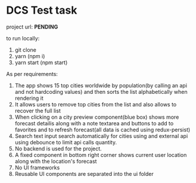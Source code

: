 # DCS Test task

project url: **PENDING**

to run locally:

1. git clone
2. yarn (npm i)
3. yarn start (npm start)

As per requirements:

1. The app shows 15 top cities worldwide by population(by calling an api and not hardcoding values) and then sorts the list alphabetically when rendering it
2. It allows users to remove top cities from the list and also allows to recover the full list
3. When clicking on a city preview component(blue box) shows more forecast detailis along with a note textarea and buttons to add to favorites and to refresh forecast(all data is cached using redux-persist)
4. Search text input search automatically for cities using and external api using debounce to limit api calls quantity.
5. No backend is used for the project.
6. A fixed component in bottom right corner shows current user location along with the location's forecast
7. No UI frameworks
8. Reusable UI components are separated into the ui folder

